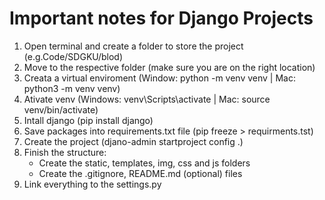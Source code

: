 # Important notes for Django Projects

1. Open terminal and create a folder to store the project (e.g.Code/SDGKU/blod)
2. Move to the respective folder (make sure you are on the right location)
3. Creata a virtual enviroment (Window: python -m venv venv | Mac: python3 -m venv venv)
4. Ativate venv (Windows: venv\Scripts\activate | Mac: source venv/bin/activate)
5. Intall django (pip install django)
6. Save packages into requirements.txt file (pip freeze > requirments.tst)
7. Create the project (djano-admin startproject config .)
8. Finish the structure:
   - Create the static, templates, img, css and js folders
   - Create the .gitignore, README.md (optional) files
9. Link everything to the settings.py
